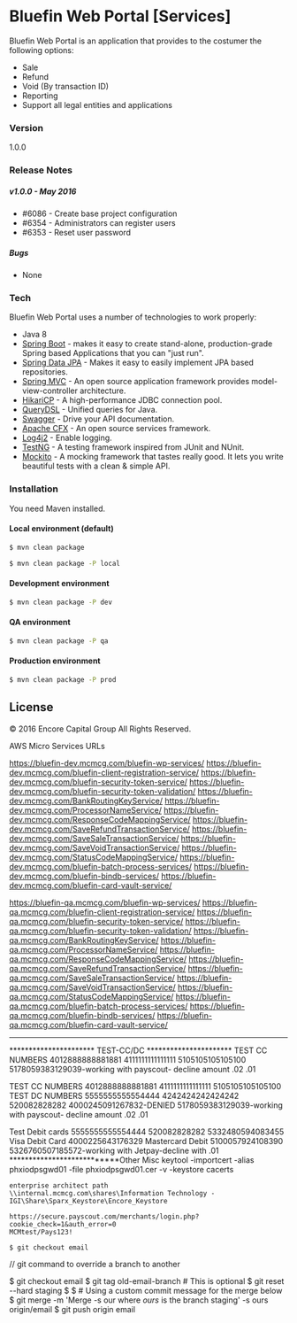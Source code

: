 # Bluefin Web Portal [Services]

Bluefin Web Portal is an application that provides to the costumer the following options:

  - Sale
  - Refund
  - Void (By transaction ID)
  - Reporting
  - Support all legal entities and applications 

### Version
1.0.0

### Release Notes
##### v1.0.0 - May 2016
* #6086 - Create base project configuration
* #6354 - Administrators can register users
* #6353 - Reset user password
##### Bugs
* None

### Tech

Bluefin Web Portal uses a number of technologies to work properly:

* Java 8
* [Spring Boot] - makes it easy to create stand-alone, production-grade Spring based Applications that you can "just run".
* [Spring Data JPA] - Makes it easy to easily implement JPA based repositories.
* [Spring MVC] - An open source application framework provides model-view-controller architecture.
* [HikariCP] - A high-performance JDBC connection pool.
* [QueryDSL] - Unified queries for Java.
* [Swagger] - Drive your API documentation.
* [Apache CFX] - An open source services framework.
* [Log4j2] - Enable logging.
* [TestNG] - A testing framework inspired from JUnit and NUnit. 
* [Mockito] - A mocking framework that tastes really good. It lets you write beautiful tests with a clean & simple API. 

### Installation

You need Maven installed.

#### **Local** environment (default)

```sh
$ mvn clean package
```
```sh
$ mvn clean package -P local
```

#### **Development** environment
```sh
$ mvn clean package -P dev
```

#### **QA** environment
```sh
$ mvn clean package -P qa
```

#### **Production** environment
```sh
$ mvn clean package -P prod
```

License
----

© 2016 Encore Capital Group All Rights Reserved.



[git-repo-url]: <http://tfs-prd.internal.mcmcg.com:8080/tfs/Encore/ICO/_git/Bluefin-web-portal-services>
[Spring Boot]: <http://projects.spring.io/spring-boot/>
[Spring Data JPA]: <http://projects.spring.io/spring-data-jpa/>
[Spring MVC]: <https://spring.io/guides/gs/rest-service/>
[QueryDSL]: <http://www.querydsl.com/>
[HikariCP]: <https://brettwooldridge.github.io/HikariCP/>
[Swagger]: <http://swagger.io/>
[Log4j2]: <http://logging.apache.org/log4j/2.x/>
[Apache CFX]: <http://cxf.apache.org/>
[Mockito]: <http://mockito.org/>
[TestNG]: <http://testng.org/doc/index.html>

AWS Micro Services URLs

https://bluefin-dev.mcmcg.com/bluefin-wp-services/
https://bluefin-dev.mcmcg.com/bluefin-client-registration-service/
https://bluefin-dev.mcmcg.com/bluefin-security-token-service/
https://bluefin-dev.mcmcg.com/bluefin-security-token-validation/
https://bluefin-dev.mcmcg.com/BankRoutingKeyService/
https://bluefin-dev.mcmcg.com/ProcessorNameService/
https://bluefin-dev.mcmcg.com/ResponseCodeMappingService/
https://bluefin-dev.mcmcg.com/SaveRefundTransactionService/
https://bluefin-dev.mcmcg.com/SaveSaleTransactionService/
https://bluefin-dev.mcmcg.com/SaveVoidTransactionService/
https://bluefin-dev.mcmcg.com/StatusCodeMappingService/
https://bluefin-dev.mcmcg.com/bluefin-batch-process-services/
https://bluefin-dev.mcmcg.com/bluefin-bindb-services/
https://bluefin-dev.mcmcg.com/bluefin-card-vault-service/

https://bluefin-qa.mcmcg.com/bluefin-wp-services/
https://bluefin-qa.mcmcg.com/bluefin-client-registration-service/
https://bluefin-qa.mcmcg.com/bluefin-security-token-service/
https://bluefin-qa.mcmcg.com/bluefin-security-token-validation/
https://bluefin-qa.mcmcg.com/BankRoutingKeyService/
https://bluefin-qa.mcmcg.com/ProcessorNameService/
https://bluefin-qa.mcmcg.com/ResponseCodeMappingService/
https://bluefin-qa.mcmcg.com/SaveRefundTransactionService/
https://bluefin-qa.mcmcg.com/SaveSaleTransactionService/
https://bluefin-qa.mcmcg.com/SaveVoidTransactionService/
https://bluefin-qa.mcmcg.com/StatusCodeMappingService/
https://bluefin-qa.mcmcg.com/bluefin-batch-process-services/
https://bluefin-qa.mcmcg.com/bluefin-bindb-services/
https://bluefin-qa.mcmcg.com/bluefin-card-vault-service/

*********************************************************
**********************	TEST-CC/DC  **********************
	TEST CC NUMBERS
	4012888888881881
	4111111111111111
	5105105105105100
	5178059383129039-working with payscout- decline amount .02 .01
	
TEST CC NUMBERS
4012888888881881
4111111111111111
5105105105105100
TEST DC NUMBERS
5555555555554444
4242424242424242
520082828282
4000245091267832-DENIED
5178059383129039-working with payscout- decline amount .02 .01

Test Debit cards
5555555555554444
520082828282
5332480594083455
Visa Debit Card
4000225643176329
Mastercard Debit
5100057924108390
5326760507185572-working with Jetpay-decline with .01
***************************Other Misc
	keytool -importcert -alias  phxiodpsgwd01 -file phxiodpsgwd01.cer -v -keystore cacerts 
	
	enterprise architect path
	\\internal.mcmcg.com\shares\Information Technology - IGI\Share\Sparx_Keystore\Encore_Keystore
	
	https://secure.payscout.com/merchants/login.php?cookie_check=1&auth_error=0
	MCMtest/Pays123!

	$ git checkout email
	
// git command to override a branch to another

$ git checkout email
$ git tag old-email-branch # This is optional
$ git reset --hard staging
$
$ # Using a custom commit message for the merge below
$ git merge -m 'Merge -s our where _ours_ is the branch staging' -s ours origin/email
$ git push origin email